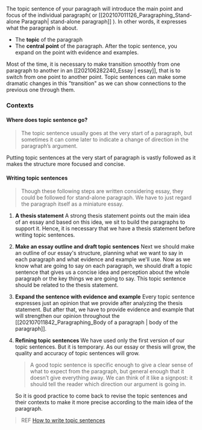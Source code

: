 The topic sentence of your paragraph will introduce the main point and focus of the individual paragraph( or [[202107011126_Paragraphing_Stand-alone Paragraph| stand-alone paragraph]] ). In other words, it expresses what the paragraph is about. 
-   The **topic** of the paragraph
-   The **central point** of the paragraph.
After the topic sentence, you expand on the point with evidence and examples.

Most of the time, it is necessary to make transition smoothly from one paragraph to another in an [[202106282240_Essay | essay]], that is to switch from one point to another point. Topic sentences can make some dramatic changes in this "transition" as we can show connections to the previous one through them. 

### Contexts
#### Where does topic sentence go? 
> The topic sentence usually goes at the very start of a paragraph, but sometimes it can come later to indicate a change of direction in the paragraph’s argument.

Putting topic sentences at the very start of paragraph is vastly followed as it makes the structure more focused and concise. 
#### Writing topic sentences
> Though these following steps are written considering essay, they could be followed for stand-alone paragraph. We have to just regard the paragraph itself as a miniature essay. 
1. **A thesis statement**
	A strong thesis statement points out the main idea of an essay and based on this idea, we sit to build the paragraphs to support it. Hence, it is necessary that we have a thesis statement before writing topic sentences. 
2. **Make an essay outline and draft topic sentences**
	Next we should make an outline of our essay's structure, planning what we want to say in each paragraph and what evidence and example we'll use. 
	Now as we know what are going to say on each paragraph, we should draft a topic sentence that gives us a concise idea and perception about the whole paragraph or the key things we are going to say. 
	This topic sentence should be related to the thesis statement. 
3. **Expand the sentence with evidence and example** 
	Every topic sentence expresses just an opinion that we provide after analyzing the thesis statement. But after that, we have to provide evidence and example that will strengthen our opinion throughout the [[202107011842_Paragraphing_Body of a paragraph | body of the paragraph]]. 
4. **Refining topic sentences**
	We have used only the first version of our topic sentences. But it is temporary. As our essay or thesis will grow, the quality and accuracy of topic sentences will grow. 
	> A good topic sentence is specific enough to give a clear sense of what to expect from the paragraph, but general enough that it doesn’t give everything away. We can think of it like a signpost: it should tell the reader which direction our argument is going in.
	
	So it is good practice to come back to revise the topic sentences and their contexts to make it more precise according to the main idea of the paragraph. 

> REF
[How to write topic sentences](https://www.scribbr.com/research-paper/topic-sentences/)